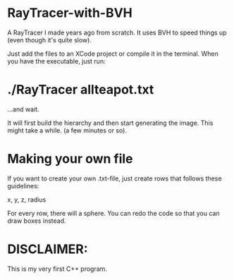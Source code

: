 RayTracer-with-BVH
==================

A RayTracer I made years ago from scratch. It uses BVH to speed things up (even though it's quite slow).

Just add the files to an XCode project or compile it in the terminal. When you have the executable, just run: 

# ./RayTracer allteapot.txt

...and wait. 

It will first build the hierarchy and then start generating the image. This might take a while. (a few minutes or so). 

# Making your own file

If you want to create your own .txt-file, just create rows that follows these guidelines: 

x, y, z, radius

For every row, there will a sphere. You can redo the code so that you can draw boxes instead. 

# DISCLAIMER: 
This is my very first C++ program. 
 
